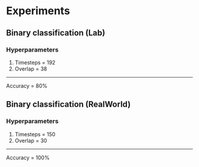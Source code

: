 # Experiments
## Binary classification (Lab)
### Hyperparameters
1. Timesteps = 192
2. Overlap = 38
---
Accuracy = 80%
## Binary classification (RealWorld)
### Hyperparameters
1. Timesteps = 150
2. Overlap = 30
---
Accuracy = 100%

